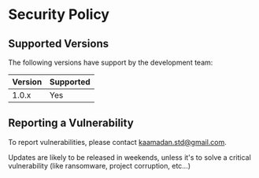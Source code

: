 # Security Policy

## Supported Versions

The following versions have support by the development team:

| Version | Supported          |
| ------- | ------------------ |
| 1.0.x   | Yes                |

## Reporting a Vulnerability

To report vulnerabilities, please contact kaamadan.std@gmail.com.

Updates are likely to be released in weekends, unless it's to solve a critical vulnerability (like ransomware, project corruption, etc...)
